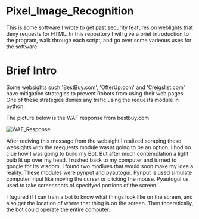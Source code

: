 # Pixel_Image_Recognition

   This is some software I wrote to get past security features on weblights that deny requests for HTML. In this repository I will give a brief introduction to the 
   program, walk through each script, and go over some varieous uses for the software.   
 
# Brief Intro

   Some websights such 'BestBuy.com', 'OfferUp.com' and 'Creigslist.com' have mitigation strategies to prevent Robots from using their web pages. One of these strategies
   denies any trafic using the requests module in python. 
   
   The picture below is the WAF response from bestbuy.com

![WAF_Response](https://user-images.githubusercontent.com/92893340/161455165-81078a35-0a41-4527-917c-6ec8acf05918.PNG)

   After reciving this message from the websight I realized scraping these websights with the reequests module wasnt going to be an option. I hod no clue how I was going to build  my Bot. But after much contemplation a light bulb lit up over my head. I rushed back to my computer and turned to google for its wisdom. I found two modlues that would soon make my idea a reality. These modules were pynput and pyautogui. Pynput is used simulate computer input like moving the curser or clicking the mouse. Pyautogui us used to take screenshots of specifyed portions of the screen. 
   
  I fugured if I can train a bot to know what things look like on the screen, and also get the location of where that thing is on the screen. Then thoeretically, the      bot could operate the entire computer. 
